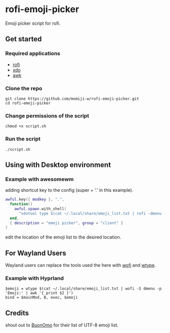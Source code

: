 # rofi-emoji-picker
Emoji picker script for rofi.
## Get started
### Required applications
- [rofi](https://github.com/davatorium/rofi)
- [xdo](https://github.com/baskerville/xdo)
- [awk](https://github.com/onetrueawk/awk)

### Clone the repo
```shell
git clone https://github.com/momiji-w/rofi-emoji-picker.git
cd rofi-emoji-picker
```
### Change permissions of the script
```shell
chmod +x script.sh
```
### Run the script
```shell
./script.sh
```
## Using with Desktop environment
### Example with awesomewm
adding shortcut key to the config (super + '.' in this example).
```lua
awful.key({ modkey }, ".",
  function()
    awful.spawn.with_shell(
      "xdotool type $(cat ~/.local/share/emoji_list.txt | rofi -dmenu -p 'Emoji 😊' -w $(xdo id) | awk '{ print $2 }')")
  end,
  { description = "emoji picker", group = "client" }
)
```
edit the location of the emoji list to the desired location.
## For Wayland Users
Wayland users can replace the tools used the here with [wofi](https://hg.sr.ht/~scoopta/wofi) and [wtype](https://github.com/atx/wtype).
### Example with Hyprland
```config
$emoji = wtype $(cat ~/.local/share/emoji_list.txt | wofi -S dmenu -p 'Emoji:' | awk '{ print $2 }')
bind = $mainMod, B, exec, $emoji
```
## Credits
shout out to [BuonOmo](https://gist.github.com/BuonOmo/77b75349c517defb01ef1097e72227af) for their list of UTF-8 emoji list.
